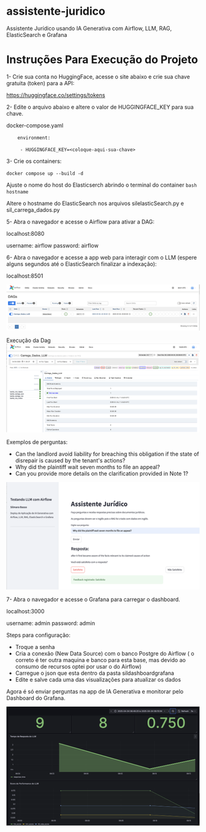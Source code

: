 # assistente-juridico
Assistente Jurídico usando IA Generativa com Airflow, LLM, RAG, ElasticSearch e Grafana


# Instruções Para Execução do Projeto

1- Crie sua conta no HuggingFace, acesse o site abaixo e crie sua chave gratuita (token) para a API:

https://huggingface.co/settings/tokens

2- Edite o arquivo abaixo e altere o valor de HUGGINGFACE_KEY para sua chave.

docker-compose.yaml

`    environment:`

`      - HUGGINGFACE_KEY=<coloque-aqui-sua-chave> `

3- Crie os containers:

`docker compose up --build -d`

Ajuste o nome do host do Elasticserch abrindo o terminal do container
`bash`
`hostname`

Altere o hostname do ElasticSearch nos arquivos silelasticSearch.py e sil_carrega_dados.py

5- Abra o navegador e acesse o Airflow para ativar a DAG:

localhost:8080

username: airflow
password: airflow

6- Abra o navegador e acesse a app web para interagir com o LLM (espere alguns segundos até o ElasticSearch finalizar a indexação):

localhost:8501

![interface](/images/dag.png)

Execução da Dag
![interface](/images/dag2.png)

Exemplos de perguntas:

- Can the landlord avoid liability for breaching this obligation if the state of disrepair is caused by the tenant's actions?
- Why did the plaintiff wait seven months to file an appeal?
- Can you provide more details on the clarification provided in Note 1?

![interface](/images/app.png)


7- Abra o navegador e acesse o Grafana para carregar o dashboard.

localhost:3000

username: admin
password: admin

Steps para configuração:

- Troque a senha
- Cria a conexão (New Data Source) com o banco Postgre do Airflow ( o correto é ter outra maquina e banco para esta base, mas devido ao consumo de recursos optei por usar o do Airflow)
- Carregue o json que esta dentro da pasta sildashboardgrafana
- Edite e salve cada uma das visualizações para atualizar os dados

Agora é só enviar perguntas na app de IA Generativa e monitorar pelo Dashboard do Grafana.


![interface](/images/Grafana.png)
